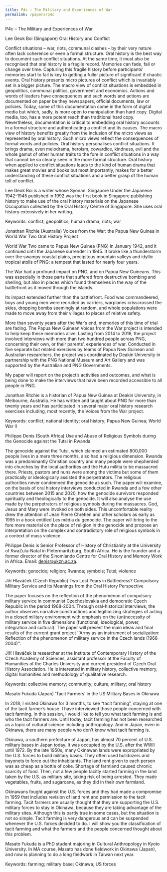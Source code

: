 ```yaml
---
title: P4c – The Military and Experiences of War
permalink: /papers/p4c
---
```

P4c – The Military and Experiences of War

Lee Geok Boi (Singapore) Oral History and Conflict

Conflict situations – war, riots, communal clashes – by their very nature often lack coherence or even a formal structure. Oral history is the best way to document such conflict situations. At the same time, it must also be recognised that oral history is a fragile record. Memories can fade, fail or change over time. Capturing this fragile history before participants’ memories start to fail is key to getting a fuller picture of significant if chaotic events. Oral history presents micro pictures of conflict which is invariably set in a bigger picture. The macro view of conflict situations is embedded in geopolitics, communal politics, government and economics. Actions and words of leaders have consequences and such words and actions are documented on paper be they newspapers, official documents, law or policies. Today, some of this documentation come in the form of digital media but which, sadly, is more open to manipulation than hard copy. Digital media, too, has a more potent reach than traditional hard copy. Nevertheless, documentation is critical to embedding oral history accounts in a formal structure and authenticating a conflict and its causes. The macro view of history benefits greatly from the inclusion of the micro views as represented by oral history. Such micro views reflect the consequences of formal words and policies. Oral history personalises conflict situations. It brings drama, even melodrama, heroism, cowardice, kindness, evil and the whole gamut of other human traits to the fore in conflict situations in a way that cannot be so clearly seen in the more formal structure. Oral history when applied to conflict situations leads to the kind of human drama that makes great movies and books but most importantly, makes for a better understanding of these conflict situations and a better grasp of the human toll of conflict. 

Lee Geok Boi is a writer whose Syonan: Singapore Under the Japanese 1942-1945 published in 1992 was the first book in Singapore publishing history to make use of the oral history materials on the Japanese Occupation collected by the Oral History Centre of Singapore. She uses oral history extensively in her writing.  

Keywords: conflict; geopolitics; human drama; riots; war

Jonathan Ritchie (Australia) Voices from the War: the Papua New Guinea in World War Two Oral History Project

World War Two came to Papua New Guinea (PNG) in January 1942, and it continued until the Japanese surrender in 1945. It broke like a thunderstorm over the swampy coastal plains, precipitous mountain valleys and idyllic tropical atolls of PNG: a tempest that lasted for nearly four years. 

The War had a profound impact on PNG, and on Papua New Guineans. This was especially in those parts that suffered from destructive bombing and shelling, but also in places which found themselves in the way of the battlefront as it moved through the islands.

Its impact extended further than the battlefront. Food was commandeered, boys and young men were recruited as carriers, warplanes crisscrossed the skies, dropping bombs seemingly at random, and whole populations were made to move away from their villages to places of relative safety.

More than seventy years after the War’s end, memories of this time of trial are fading. The Papua New Guinean Voices from the War project is intended to help keep these memories alive. Lasting from 2014 to 2018, the project involved interviews with more than two hundred people across PNG, concerning their own, or their parents’, experiences of war. Conducted in five separate but related exercises by teams of Papua New Guinean and Australian researchers, the project was coordinated by Deakin University in partnership with the PNG National Museum and Art Gallery and was supported by the Australian and PNG Governments.

My paper will report on the project’s activities and outcomes, and what is being done to make the interviews that have been recorded accessible to all people in PNG.

Jonathan Ritchie is a historian of Papua New Guinea at Deakin University, in Melbourne, Australia. He has written and taught about PNG for more than twenty years and has participated in several major oral history research exercises including, most recently, the Voices from the War project.

Keywords: conflict; national identity; oral history; Papua New Guinea; World War II

Philippe Denis (South Africa) Use and Abuse of Religious Symbols during the Genocide against the Tutsi in Rwanda

The genocide against the Tutsi, which claimed an estimated 800,000 people lives in a mere three months, also had a religious dimension. Rwanda was a predominantly Christian country and many people were shepherded into churches by the local authorities and the Hutu militia to be massacred there. Priests, pastors and nuns were among the victims but some of them practically or ideologically assisted the perpetrators. The religious authorities never condemned the genocide as such.  The paper will examine, on the basis of oral history interviews conducted in Rwanda and a few other countries between 2015 and 2020, how the genocide survivors responded spiritually and theologically to the genocide. It will also analyse the use made by the perpetrators of religious symbols during the massacres. God, Jesus and Mary were invoked on both sides. This uncomfortable reality drew the attention of Jean Pierre Chrétien and other scholars as early as 1995 in a book entitled Les média du genocide. The paper will bring to the fore more material on the place of religion in the genocide and propose an interpretation on the complex and contradictory role of religious symbols in a context of mass violence.

Philippe Denis is Senior Professor of History of Christianity at the University of KwaZulu-Natal in Pietermaritzburg, South Africa. He is the founder and a former director of the Sinomlando Centre for Oral History and Memory Work in Africa. Email: denis@ukzn.ac.za. 

Keywords: genocide; religion; Rwanda; symbols; Tutsi; violence

Jiří Hlaváček (Czech Republic) Two Lost Years in Battledress? Compulsory Military Service and its Meanings from the Oral History Perspective

The paper focuses on the reflection of the phenomenon of compulsory military service in communist Czechoslovakia and democratic Czech Republic in the period 1968-2004. Through oral-historical interviews, the author observes narrative constructions and legitimizing strategies of acting in a closed military environment with emphasis on the (un)necessity of military service in five dimensions (functional, ideological, power, integration and cultural). The paper will present the main ideas and final results of the current grant project ''Army as an instrument of socialization: Reflection of the phenomenon of military service in the Czech lands (1968-2004)''.

Jiří Hlaváček is researcher at the Institute of Contemporary History of the Czech Academy of Sciences, assistant professor at the Faculty of Humanities of the Charles University and current president of Czech Oral History Association. He is interested in military history, collective memory, digital humanities and methodology of qualitative research.

Keywords: collective 
memory; community; culture; military; oral history

Masato Fukuda (Japan) ‘Tacit Farmers’ in the US Military Bases in Okinawa

In 2018, I visited Okinawa for 3 months, to see “tacit farming”, staying at one of the tacit farmer’s house. I have interviewed those people concerned with tacit farming. In this session, I would like to tell you what tacit farming is and who the tacit farmers are. Until today, tacit farming has not been researched as a topic of cultural science including anthropology. And in Japan, even in Okinawa, there are many people who don’t know what tacit farming is.

Okinawa, a southern prefecture of Japan, has almost 70 percent of U.S. military bases in Japan today. It was occupied by the U.S. after the WWII until 1972. By the late 1950s, many Okinawan lands were expropriated by the U.S. forces to build military bases. They often used bulldozers and bayonets to force out the inhabitants. The land rent given to each person was as cheap as a bottle of coke. Shortage of farmland caused chronic scarcity of food. Then, not a few people tacitly started farming in the land taken by the U.S. as military site, taking risk of being arrested. They made vegetables, fruits, and sugarcane, as they did in their own farmland.

Okinawans fought against the U.S. forces and they had made a compromise in 1959 that includes revision of land rent and permission to the tacit farming. Tacit farmers are usually thought that they are supporting the U.S. military forces to stay in Okinawa, because they are taking advantage of the military sites. Although this is partly true in some cases, but the situation is not so simple. Tacit farming is very dangerous and can be suspended whenever the U.S. forces decided to do. I will show you the classification of tacit farming and what the farmers and 
the people concerned thought about this problem.

Masato Fukuda is a PhD student majoring in Cultural Anthropology in Kyoto University. In MA course, Masato has done fieldwork in Okinawa (Japan), and now is planning to do a long fieldwork in Taiwan next year.

Keywords: farming; military base; Okinawa; US forces